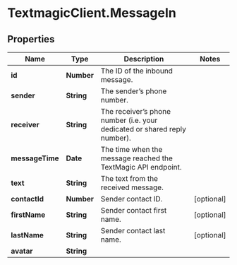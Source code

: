 # TextmagicClient.MessageIn

## Properties
Name | Type | Description | Notes
------------ | ------------- | ------------- | -------------
**id** | **Number** | The ID of the inbound message. | 
**sender** | **String** | The sender’s phone number. | 
**receiver** | **String** | The receiver’s phone number (i.e. your dedicated or shared reply number). | 
**messageTime** | **Date** | The time when the message reached the TextMagic API endpoint. | 
**text** | **String** | The text from the received message. | 
**contactId** | **Number** | Sender contact ID. | [optional] 
**firstName** | **String** | Sender contact first name. | [optional] 
**lastName** | **String** | Sender contact last name. | [optional] 
**avatar** | **String** |  | 


